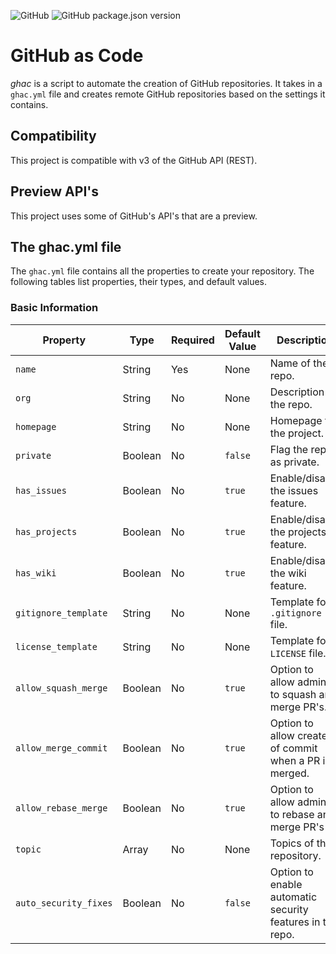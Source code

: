 ![GitHub](https://img.shields.io/github/license/blakemorgan/ghac.svg?style=flat)
![GitHub package.json version](https://img.shields.io/github/package-json/v/blakemorgan/ghac.svg)

# GitHub as Code

*ghac* is a script to automate the creation of GitHub repositories. It takes in a `ghac.yml` file and creates remote GitHub repositories based on the settings it contains.

## Compatibility

This project is compatible with v3 of the GitHub API (REST).

## Preview API's

This project uses some of GitHub's API's that are a preview.

## The ghac.yml file

The `ghac.yml` file contains all the properties to create your repository. The following tables list properties, their types, and default values.

### Basic Information

| Property | Type | Required | Default Value | Description
| -------- | ---- | -------- | ------------- | -----------
| `name` | String | Yes | None | Name of the repo.
| `org` | String | No | None | Description of the repo.
| `homepage` | String | No | None | Homepage for the project.
| `private` | Boolean | No | `false` | Flag the repo as private.
| `has_issues` | Boolean | No | `true` | Enable/disable the issues feature.
| `has_projects` | Boolean | No | `true` | Enable/disable the projects feature.
| `has_wiki` | Boolean | No | `true` | Enable/disable the wiki feature.
| `gitignore_template` | String | No | None | Template for a `.gitignore` file.
| `license_template` | String | No | None | Template for a `LICENSE` file.
| `allow_squash_merge` | Boolean | No | `true` | Option to allow admins to squash and merge PR's.
| `allow_merge_commit` | Boolean | No | `true` | Option to allow create of commit when a PR is merged.
| `allow_rebase_merge` | Boolean | No | `true` | Option to allow admins to rebase and merge PR's
| `topic` | Array<String> | No | None | Topics of the repository.
| `auto_security_fixes` | Boolean | No | `false` | Option to enable automatic security features in the repo.
